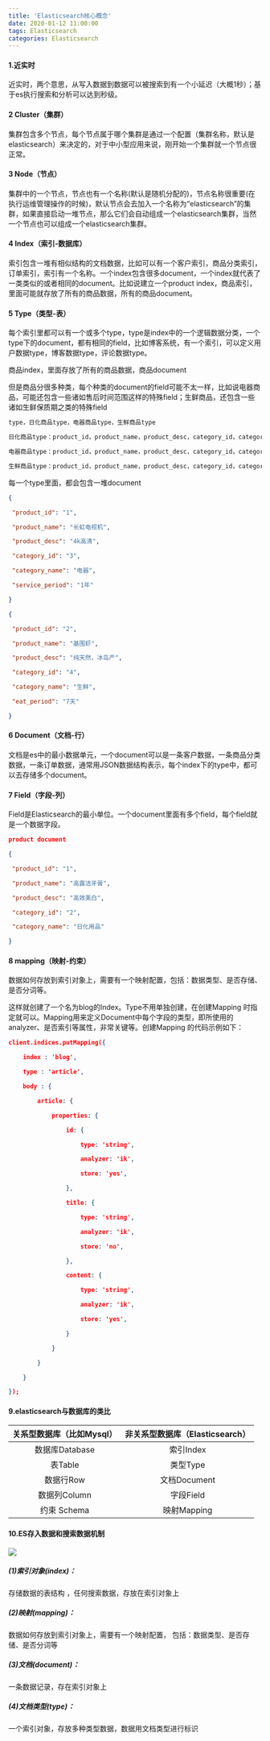 ```yaml
---
title: 'Elasticsearch核心概念'
date: 2020-01-12 11:00:00
tags: Elasticsearch
categories: Elasticsearch
---
```


#### 1.近实时

近实时，两个意思，从写入数据到数据可以被搜索到有一个小延迟（大概1秒）；基于es执行搜索和分析可以达到秒级。

#### 2 Cluster（集群）

集群包含多个节点，每个节点属于哪个集群是通过一个配置（集群名称，默认是elasticsearch）来决定的，对于中小型应用来说，刚开始一个集群就一个节点很正常。

#### 3 Node（节点）

集群中的一个节点，节点也有一个名称(默认是随机分配的)，节点名称很重要(在执行运维管理操作的时候)，默认节点会去加入一个名称为“elasticsearch”的集群，如果直接启动一堆节点，那么它们会自动组成一个elasticsearch集群，当然一个节点也可以组成一个elasticsearch集群。

#### 4 Index（索引-数据库）

索引包含一堆有相似结构的文档数据，比如可以有一个客户索引，商品分类索引，订单索引，索引有一个名称。一个index包含很多document，一个index就代表了一类类似的或者相同的document。比如说建立一个product index，商品索引，里面可能就存放了所有的商品数据，所有的商品document。

#### 5 Type（类型-表）

每个索引里都可以有一个或多个type，type是index中的一个逻辑数据分类，一个type下的document，都有相同的field，比如博客系统，有一个索引，可以定义用户数据type，博客数据type，评论数据type。

商品index，里面存放了所有的商品数据，商品document

但是商品分很多种类，每个种类的document的field可能不太一样，比如说电器商品，可能还包含一些诸如售后时间范围这样的特殊field；生鲜商品，还包含一些诸如生鲜保质期之类的特殊field
```txt
type，日化商品type，电器商品type，生鲜商品type

日化商品type：product_id，product_name，product_desc，category_id，category_name

电器商品type：product_id，product_name，product_desc，category_id，category_name，service_period

生鲜商品type：product_id，product_name，product_desc，category_id，category_name，eat_period
```
每一个type里面，都会包含一堆document
```json
{

 "product_id": "1",

 "product_name": "长虹电视机",

 "product_desc": "4k高清",

 "category_id": "3",

 "category_name": "电器",

 "service_period": "1年"

}

{

 "product_id": "2",

 "product_name": "基围虾",

 "product_desc": "纯天然，冰岛产",

 "category_id": "4",

 "category_name": "生鲜",

 "eat_period": "7天"

}
```
#### 6 Document（文档-行）

文档是es中的最小数据单元，一个document可以是一条客户数据，一条商品分类数据，一条订单数据，通常用JSON数据结构表示，每个index下的type中，都可以去存储多个document。

#### 7 Field（字段-列）

Field是Elasticsearch的最小单位。一个document里面有多个field，每个field就是一个数据字段。
```json
product document

{

 "product_id": "1",

 "product_name": "高露洁牙膏",

 "product_desc": "高效美白",

 "category_id": "2",

 "category_name": "日化用品"

}
```
#### 8 mapping（映射-约束）

数据如何存放到索引对象上，需要有一个映射配置，包括：数据类型、是否存储、是否分词等。

这样就创建了一个名为blog的Index。Type不用单独创建，在创建Mapping 时指定就可以。Mapping用来定义Document中每个字段的类型，即所使用的 analyzer、是否索引等属性，非常关键等。创建Mapping 的代码示例如下：
```json
client.indices.putMapping({

    index : 'blog',

    type : 'article',

    body : {

        article: {

            properties: {

                id: {

                    type: 'string',

                    analyzer: 'ik',

                    store: 'yes',

                },

                title: {

                    type: 'string',

                    analyzer: 'ik',

                    store: 'no',

                },

                content: {

                    type: 'string',

                    analyzer: 'ik',

                    store: 'yes',

                }

            }

        }

    }

});
```

#### 9.elasticsearch与数据库的类比

| 关系型数据库（比如Mysql）| 非关系型数据库（Elasticsearch）|
|:-:|:-:|
|数据库Database| 索引Index|
|表Table| 类型Type|
|数据行Row| 文档Document|
|数据列Column| 字段Field|
|约束 Schema| 映射Mapping|

#### 10.ES存入数据和搜索数据机制
![](https://imgconvert.csdnimg.cn/aHR0cHM6Ly91cGxvYWQtaW1hZ2VzLmppYW5zaHUuaW8vdXBsb2FkX2ltYWdlcy80MzkxNDA3LTkyZWUwNDViYWIzYWVkZDYucG5n?x-oss-process=image/format,png)
##### (1)索引对象(index)：
存储数据的表结构 ，任何搜索数据，存放在索引对象上 
##### (2)映射(mapping)：
数据如何存放到索引对象上，需要有一个映射配置， 包括：数据类型、是否存储、是否分词等
##### (3)文档(document)：
一条数据记录，存在索引对象上 
##### (4)文档类型(type)：
一个索引对象，存放多种类型数据，数据用文档类型进行标识
